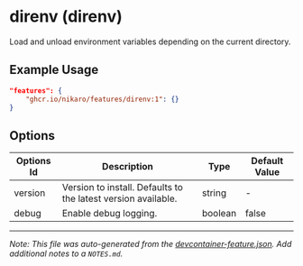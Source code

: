
# direnv (direnv)

Load and unload environment variables depending on the current directory.

## Example Usage

```json
"features": {
    "ghcr.io/nikaro/features/direnv:1": {}
}
```

## Options

| Options Id | Description | Type | Default Value |
|-----|-----|-----|-----|
| version | Version to install. Defaults to the latest version available. | string | - |
| debug | Enable debug logging. | boolean | false |



---

_Note: This file was auto-generated from the [devcontainer-feature.json](https://github.com/nikaro/features/blob/main/src/direnv/devcontainer-feature.json).  Add additional notes to a `NOTES.md`._
